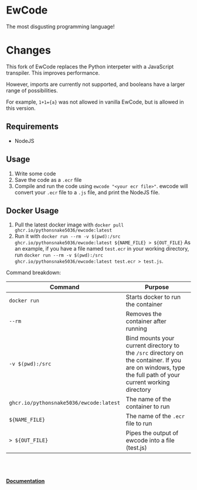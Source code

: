 # EwCode
The most disgusting programming language!

# Changes
This fork of EwCode replaces the Python interpeter with a JavaScript transpiler. This improves performance.

However, imports are currently not supported, and booleans have a larger range of possibilities.

For example, `1+1={a}` was not allowed in vanilla EwCode, but is allowed in this version.

## Requirements
- NodeJS

## Usage
1. Write some code
2. Save the code as a `.ecr` file
3. Compile and run the code using `ewcode "<your ecr file>"`. ewcode will convert your `.ecr` file to a `.js` file, and print the NodeJS file.

## Docker Usage
1. Pull the latest docker image with `docker pull ghcr.io/pythonsnake5036/ewcode:latest`
2. Run it with `docker run --rm -v $(pwd):/src ghcr.io/pythonsnake5036/ewcode:latest ${NAME_FILE} > ${OUT_FILE}`
As an example, if you have a file named `test.ecr` in your working directory, run `docker run --rm -v $(pwd):/src ghcr.io/pythonsnake5036/ewcode:latest test.ecr > test.js`.

Command breakdown:

|   Command   |   Purpose   |
| ----------- | ----------- |
| `docker run`| Starts docker to run the container |
|    `--rm`   | Removes the container after running |
| `-v $(pwd):/src`| Bind mounts your current directory to the `/src` directory on the container. If you are on windows, type the full path of your current working directory |
| `ghcr.io/pythonsnake5036/ewcode:latest` | The name of the container to run |
| `${NAME_FILE}` | The name of the `.ecr` file to run |
| `> ${OUT_FILE}` | Pipes the output of ewcode into a file (test.js) |

<br /><br /><br />
**[Documentation](https://github.com/EnderixMC/EwCode/wiki)**
